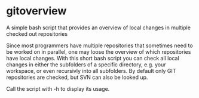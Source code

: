 gitoverview
===========

A simple bash script that provides an overview of local changes in multiple checked out repositories

Since most programmers have multiple repositories that sometimes need to be worked on in parallel, one may loose the overview of which repositories have local changes.
With this short bash script you can check all local changes in either the subfolders of a specific directory, e.g. your workspace, or even recursivly into all subfolders.
By default only GIT repositories are checked, but SVN can also be looked up.

Call the script with -h to display its usage.
